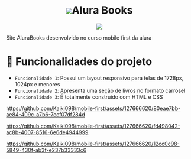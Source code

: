 <h1 align="center">
  <img src="https://github.com/Kaiki098/mobile-first/assets/127666620/2998d706-5e3d-44a8-a7fe-f7c56efdc842">Alura Books
</h1>
<p align="center">
  <img loading="lazy" src="http://img.shields.io/static/v1?label=CURSO&message=MOBILE-FIRST&color=GREEN&style=for-the-badge"/>
</p>
<p>Site AluraBooks desenvolvido no curso mobile first da alura</p>

# :hammer: Funcionalidades do projeto

- `Funcionalidade 1`: Possui um layout responsivo para telas de 1728px, 1024px e menores
- `Funcionalidade 2`: Apresenta uma seção de livros no formato carrosel 
- `Funcionalidade 3`: É totalmente construido com HTML e CSS

https://github.com/Kaiki098/mobile-first/assets/127666620/80eae7bb-ae84-409c-a7b6-7ccf07df284d

https://github.com/Kaiki098/mobile-first/assets/127666620/fd498042-ac8b-4007-8516-6e6de4944999

https://github.com/Kaiki098/mobile-first/assets/127666620/12cc0c98-5849-430f-ab3f-e237b33333c6
